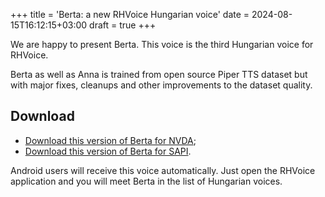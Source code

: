 +++
title = 'Berta: a new RHVoice Hungarian voice'
date = 2024-08-15T16:12:15+03:00
draft = true
+++

We are happy to present Berta. This voice is the third Hungarian voice for RHVoice.

Berta as well as Anna is trained from open source Piper TTS dataset but with major fixes, cleanups and other improvements to the dataset quality.

## Download

* [Download this version of Berta for NVDA](https://some.link);
* [Download this version of Berta for SAPI](https://some.link).

Android users will receive this voice automatically.
Just open the RHVoice application and you will meet Berta in the list of Hungarian voices.

